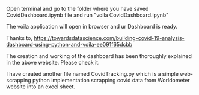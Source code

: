 Open terminal and go to the folder where you have saved CovidDashboard.ipynb file and run "voila CovidDashboard.ipynb" 

The voila application will open in browser and ur Dashboard is ready.

Thanks to, 
https://towardsdatascience.com/building-covid-19-analysis-dashboard-using-python-and-voila-ee091f65dcbb

The creation and working of the dashboard has been thoroughly explained in the above website. Please check it.

I have created another file named CovidTracking.py which is a simple web-scrapping python implementation scrapping covid data from Worldometer website into an excel sheet. 

